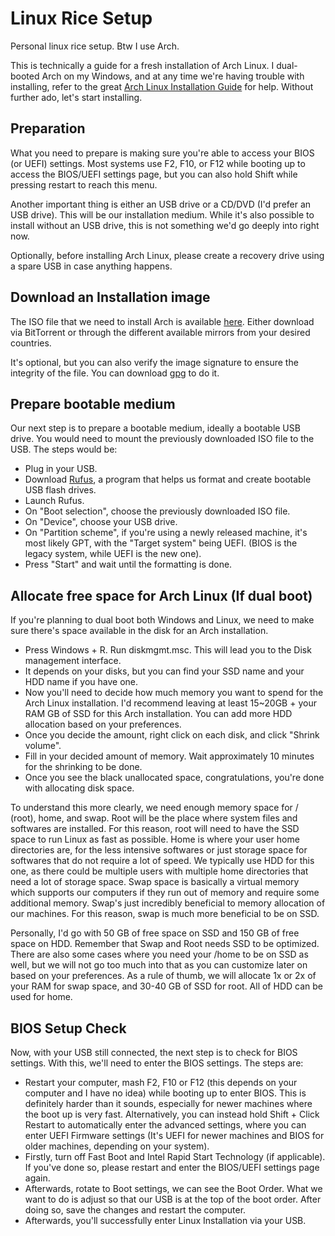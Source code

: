 # Linux Rice Setup

Personal linux rice setup. Btw I use Arch.

This is technically a guide for a fresh installation of Arch Linux. I dual-booted Arch on my Windows, and at any time we're having trouble with installing, refer to the great [Arch Linux Installation Guide](https://wiki.archlinux.org/title/installation_guide) for help. Without further ado, let's start installing.

## Preparation
What you need to prepare is making sure you're able to access your BIOS (or UEFI) settings. Most systems use F2, F10, or F12 while booting up to access the BIOS/UEFI settings page, but you can also hold Shift while pressing restart to reach this menu.

Another important thing is either an USB drive or a CD/DVD (I'd prefer an USB drive). This will be our installation medium. While it's also possible to install without an USB drive, this is not something we'd go deeply into right now.

Optionally, before installing Arch Linux, please create a recovery drive using a spare USB in case anything happens.

## Download an Installation image
The ISO file that we need to install Arch is available [here](https://archlinux.org/download/). Either download via BitTorrent or through the different available mirrors from your desired countries.

It's optional, but you can also verify the image signature to ensure the integrity of the file. You can download [gpg](https://gnupg.org/download/) to do it.

## Prepare bootable medium
Our next step is to prepare a bootable medium, ideally a bootable USB drive. You would need to mount the previously downloaded ISO file to the USB. The steps would be:

- Plug in your USB.
- Download [Rufus](https://rufus.ie/en/), a program that helps us format and create bootable USB flash drives.
- Launch Rufus.
- On "Boot selection", choose the previously downloaded ISO file.
- On "Device", choose your USB drive.
- On "Partition scheme", if you're using a newly released machine, it's most likely GPT, with the "Target system" being UEFI. (BIOS is the legacy system, while UEFI is the new one).
- Press "Start" and wait until the formatting is done.
## Allocate free space for Arch Linux (If dual boot)
If you're planning to dual boot both Windows and Linux, we need to make sure there's space available in the disk for an Arch installation.
- Press Windows + R. Run diskmgmt.msc. This will lead you to the Disk management interface.
- It depends on your disks, but you can find your SSD name and your HDD name if you have one.
- Now you'll need to decide how much memory you want to spend for the Arch Linux installation. I'd recommend leaving at least 15~20GB + your RAM GB of SSD for this Arch installation. You can add more HDD allocation based on your preferences.
- Once you decide the amount, right click on each disk, and click "Shrink volume".
- Fill in your decided amount of memory. Wait approximately 10 minutes for the shrinking to be done.
- Once you see the black unallocated space, congratulations, you're done with allocating disk space.

To understand this more clearly, we need enough memory space for / (root), home, and swap. Root will be the place where system files and softwares are installed. For this reason, root will need to have the SSD space to run Linux as fast as possible. Home is where your user home directories are, for the less intensive softwares or just storage space for softwares that do not require a lot of speed. We typically use HDD for this one, as there could be multiple users with multiple home directories that need a lot of storage space. Swap space is basically a virtual memory which supports our computers if they run out of memory and require some additional memory. Swap's just incredibly beneficial to memory allocation of our machines. For this reason, swap is much more beneficial to be on SSD.

Personally, I'd go with 50 GB of free space on SSD and 150 GB of free space on HDD. Remember that Swap and Root needs SSD to be optimized. There are also some cases where you need your /home to be on SSD as well, but we will not go too much into that as you can customize later on based on your preferences. As a rule of thumb, we will allocate 1x or 2x of your RAM for swap space, and 30-40 GB of SSD for root. All of HDD can be used for home.

## BIOS Setup Check
Now, with your USB still connected, the next step is to check for BIOS settings. With this, we'll need to enter the BIOS settings. The steps are:
- Restart your computer, mash F2, F10 or F12 (this depends on your computer and I have no idea) while booting up to enter BIOS. This is definitely harder than it sounds, especially for newer machines where the boot up is very fast. Alternatively, you can instead hold Shift + Click Restart to automatically enter the advanced settings, where you can enter UEFI Firmware settings (It's UEFI for newer machines and BIOS for older machines, depending on your system).
- Firstly, turn off Fast Boot and Intel Rapid Start Technology (if applicable). If you've done so, please restart and enter the BIOS/UEFI settings page again.
- Afterwards, rotate to Boot settings, we can see the Boot Order. What we want to do is adjust so that our USB is at the top of the boot order. After doing so, save the changes and restart the computer.
- Afterwards, you'll successfully enter Linux Installation via your USB.
